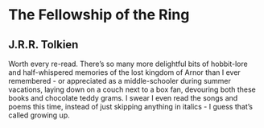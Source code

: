 # The Fellowship of the Ring
## J.R.R. Tolkien
Worth every re-read. There’s so many more delightful bits of hobbit-lore and half-whispered memories of the lost kingdom of Arnor than I ever remembered - or appreciated as a middle-schooler during summer vacations, laying down on a couch next to a box fan, devouring both these books and chocolate teddy grams. I swear I even read the songs and poems this time, instead of just skipping anything in italics - I guess that’s called growing up.
